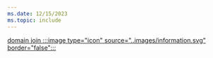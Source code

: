 ```yaml
---
ms.date: 12/15/2023
ms.topic: include
---
```


[domain join :::image type="icon" source="..images/information.svg" border="false":::](../../hello-how-it-works-technology.md)
